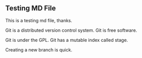 ## Testing MD File

This is a testing md file, thanks.

Git is a distributed version control system.
Git is free software.

Git is under the GPL.
Git has a mutable index called stage.

Creating a new branch is quick.
